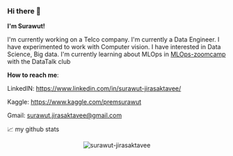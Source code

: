 ### Hi there 👋

**I'm Surawut!**

I'm currently working on a Telco company. I'm currently a Data Engineer. I have experimented to work with Computer vision. I have interested in Data Science, Big data. I'm currently learning about MLOps in [MLOps-zoomcamp](https://github.com/DataTalksClub/mlops-zoomcamp) with the DataTalk club

**How to reach me**: 

LinkedIN: https://www.linkedin.com/in/surawut-jirasaktavee/

Kaggle: https://www.kaggle.com/premsurawut

Gmail: surawut.jirasaktavee@gmail.com

<!--
**surawut-jirasaktavee/surawut-jirasaktavee** is a ✨ _special_ ✨ repository because its `README.md` (this file) appears on your GitHub profile.

Here are some ideas to get you started:

- 🔭 I’m currently working on ...
- 🌱 I’m currently learning ...
- 👯 I’m looking to collaborate on ...
- 🤔 I’m looking for help with ...
- 💬 Ask me about ...
- 📫 How to reach me: ...
- 😄 Pronouns: ...
- ⚡ Fun fact: ...
-->

📈 my github stats

<p align="center"> <img src="https://github-readme-stats.vercel.app/api?username=surawut-jirasaktavee&show_icons=true&theme=gotham" alt="surawut-jirasaktavee" />


